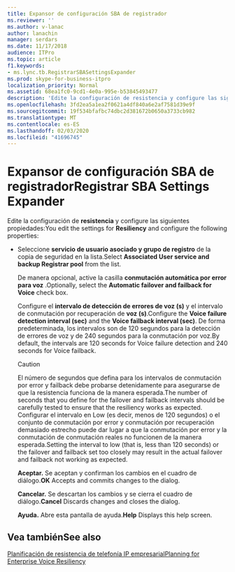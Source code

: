 ```yaml
---
title: Expansor de configuración SBA de registrador
ms.reviewer: ''
ms.author: v-lanac
author: lanachin
manager: serdars
ms.date: 11/17/2018
audience: ITPro
ms.topic: article
f1.keywords:
- ms.lync.tb.RegistrarSBASettingsExpander
ms.prod: skype-for-business-itpro
localization_priority: Normal
ms.assetid: 68ea1fc0-9cd1-4e0a-995e-b53845493477
description: 'Edite la configuración de resistencia y configure las siguientes propiedades:'
ms.openlocfilehash: 3fd2ea5a1ea2f0621a4df840a6e2af7581d39e9f
ms.sourcegitcommit: 19f534bfafbc74dbc2d381672b0650a3733cb982
ms.translationtype: MT
ms.contentlocale: es-ES
ms.lasthandoff: 02/03/2020
ms.locfileid: "41696745"
---
```

# <a name="registrar-sba-settings-expander"></a><span data-ttu-id="40a38-103">Expansor de configuración SBA de registrador</span><span class="sxs-lookup"><span data-stu-id="40a38-103">Registrar SBA Settings Expander</span></span>

<span data-ttu-id="40a38-104">Edite la configuración de **resistencia** y configure las siguientes propiedades:</span><span class="sxs-lookup"><span data-stu-id="40a38-104">You edit the settings for **Resiliency** and configure the following properties:</span></span>

- <span data-ttu-id="40a38-105">Seleccione **servicio de usuario asociado y grupo de registro** de la copia de seguridad en la lista.</span><span class="sxs-lookup"><span data-stu-id="40a38-105">Select **Associated User service and backup Registrar pool** from the list.</span></span>

    <span data-ttu-id="40a38-106">De manera opcional, active la casilla **conmutación automática por error para voz** .</span><span class="sxs-lookup"><span data-stu-id="40a38-106">Optionally, select the **Automatic failover and failback for Voice** check box.</span></span>

    <span data-ttu-id="40a38-107">Configure el **intervalo de detección de errores de voz (s)** y el intervalo de conmutación por recuperación de **voz (s)**.</span><span class="sxs-lookup"><span data-stu-id="40a38-107">Configure the **Voice failure detection interval (sec)** and the **Voice failback interval (sec)**.</span></span> <span data-ttu-id="40a38-108">De forma predeterminada, los intervalos son de 120 segundos para la detección de errores de voz y de 240 segundos para la conmutación por voz.</span><span class="sxs-lookup"><span data-stu-id="40a38-108">By default, the intervals are 120 seconds for Voice failure detection and 240 seconds for Voice failback.</span></span>

    > [!CAUTION]
    > <span data-ttu-id="40a38-109">El número de segundos que defina para los intervalos de conmutación por error y failback debe probarse detenidamente para asegurarse de que la resistencia funciona de la manera esperada.</span><span class="sxs-lookup"><span data-stu-id="40a38-109">The number of seconds that you define for the failover and failback intervals should be carefully tested to ensure that the resiliency works as expected.</span></span> <span data-ttu-id="40a38-110">Configurar el intervalo en Low (es decir, menos de 120 segundos) o el conjunto de conmutación por error y conmutación por recuperación demasiado estrecho puede dar lugar a que la conmutación por error y la conmutación de conmutación reales no funcionen de la manera esperada.</span><span class="sxs-lookup"><span data-stu-id="40a38-110">Setting the interval to low (that is, less than 120 seconds) or the failover and failback set too closely may result in the actual failover and failback not working as expected.</span></span>

  <span data-ttu-id="40a38-111">**Aceptar.** Se aceptan y confirman los cambios en el cuadro de diálogo.</span><span class="sxs-lookup"><span data-stu-id="40a38-111">**OK** Accepts and commits changes to the dialog.</span></span>

  <span data-ttu-id="40a38-112">**Cancelar.** Se descartan los cambios y se cierra el cuadro de diálogo.</span><span class="sxs-lookup"><span data-stu-id="40a38-112">**Cancel** Discards changes and closes the dialog.</span></span>

  <span data-ttu-id="40a38-113">**Ayuda.** Abre esta pantalla de ayuda.</span><span class="sxs-lookup"><span data-stu-id="40a38-113">**Help** Displays this help screen.</span></span>

## <a name="see-also"></a><span data-ttu-id="40a38-114">Vea también</span><span class="sxs-lookup"><span data-stu-id="40a38-114">See also</span></span>

[<span data-ttu-id="40a38-115">Planificación de resistencia de telefonía IP empresarial</span><span class="sxs-lookup"><span data-stu-id="40a38-115">Planning for Enterprise Voice Resiliency</span></span>](https://technet.microsoft.com/library/ca116700-1055-4ca5-9b87-4c7f380c3655.aspx)
